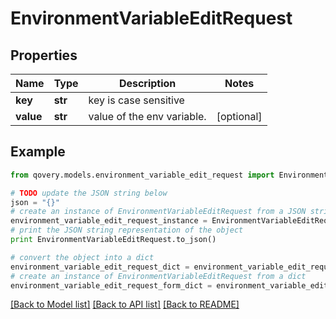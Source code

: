 # EnvironmentVariableEditRequest


## Properties
Name | Type | Description | Notes
------------ | ------------- | ------------- | -------------
**key** | **str** | key is case sensitive | 
**value** | **str** | value of the env variable. | [optional] 

## Example

```python
from qovery.models.environment_variable_edit_request import EnvironmentVariableEditRequest

# TODO update the JSON string below
json = "{}"
# create an instance of EnvironmentVariableEditRequest from a JSON string
environment_variable_edit_request_instance = EnvironmentVariableEditRequest.from_json(json)
# print the JSON string representation of the object
print EnvironmentVariableEditRequest.to_json()

# convert the object into a dict
environment_variable_edit_request_dict = environment_variable_edit_request_instance.to_dict()
# create an instance of EnvironmentVariableEditRequest from a dict
environment_variable_edit_request_form_dict = environment_variable_edit_request.from_dict(environment_variable_edit_request_dict)
```
[[Back to Model list]](../README.md#documentation-for-models) [[Back to API list]](../README.md#documentation-for-api-endpoints) [[Back to README]](../README.md)


